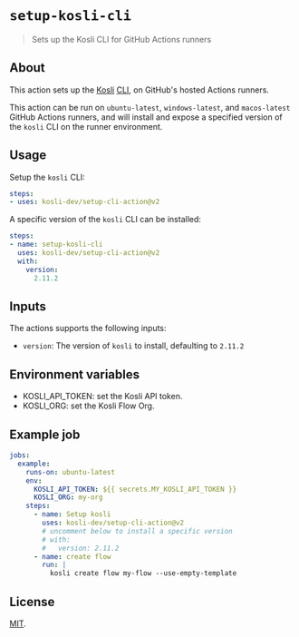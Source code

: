 # `setup-kosli-cli`

> Sets up the Kosli CLI for GitHub Actions runners

## About

This action sets up the [Kosli](https://kosli.com) [CLI](https://github.com/kosli-dev/cli), on GitHub's hosted Actions runners.

This action can be run on `ubuntu-latest`, `windows-latest`, and `macos-latest` GitHub Actions runners, 
and will install and expose a specified version of the `kosli` CLI on the runner environment.

## Usage

Setup the `kosli` CLI:

```yaml
steps:
- uses: kosli-dev/setup-cli-action@v2
```

A specific version of the `kosli` CLI can be installed:

```yaml
steps:
- name: setup-kosli-cli
  uses: kosli-dev/setup-cli-action@v2
  with:
    version:
      2.11.2
```

## Inputs

The actions supports the following inputs:

- `version`: The version of `kosli` to install, defaulting to `2.11.2`

## Environment variables

- KOSLI_API_TOKEN: set the Kosli API token.
- KOSLI_ORG: set the Kosli Flow Org.

## Example job

```yaml
jobs:
  example:
    runs-on: ubuntu-latest
    env:
      KOSLI_API_TOKEN: ${{ secrets.MY_KOSLI_API_TOKEN }}
      KOSLI_ORG: my-org
    steps:
      - name: Setup kosli
        uses: kosli-dev/setup-cli-action@v2
        # uncomment below to install a specific version
        # with: 
        #   version: 2.11.2
      - name: create flow
        run: |
          kosli create flow my-flow --use-empty-template
```

## License

[MIT](LICENSE).
